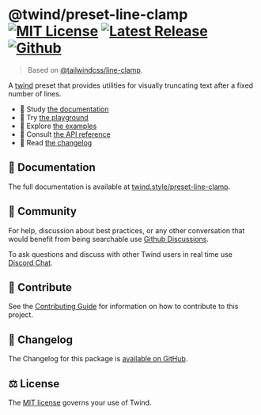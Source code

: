 # @twind/preset-line-clamp [![MIT License](https://flat.badgen.net/github/license/tw-in-js/twind)](https://github.com/tw-in-js/twind/blob/main/LICENSE) [![Latest Release](https://flat.badgen.net/npm/v/@twind/preset-line-clamp?icon=npm&label&cache=10800&color=blue)](https://www.npmjs.com/package/@twind/preset-line-clamp) [![Github](https://flat.badgen.net/badge/icon/tw-in-js%2Ftwind%23preset-line-clamp?icon=github&label)](https://github.com/tw-in-js/twind/tree/main/packages/preset-line-clamp)

> Based on [@tailwindcss/line-clamp](https://github.com/tailwindlabs/tailwindcss-line-clamp).

A [twind](https://twind.style) preset that provides utilities for visually truncating text after a fixed number of lines.

- 📖 Study [the documentation](https://twind.style/preset-line-clamp)
- 🤖 Try [the playground](https://twind.run/preset-line-clamp)
- 🧭 Explore [the examples](https://twind.style/examples)
- 📓 Consult [the API reference](https://twind.style/packages/@twind/preset-line-clamp)
- 📜 Read [the changelog](https://github.com/tw-in-js/twind/tree/main/packages/preset-line-clamp/CHANGELOG.md)

## 📖 Documentation

The full documentation is available at [twind.style/preset-line-clamp](https://twind.style/preset-line-clamp).

## 💬 Community

For help, discussion about best practices, or any other conversation that would benefit from being searchable use [Github Discussions](https://github.com/tw-in-js/twind/discussions).

To ask questions and discuss with other Twind users in real time use [Discord Chat](https://chat.twind.style).

## 🧱 Contribute

See the [Contributing Guide](../../CONTRIBUTING.md) for information on how to contribute to this project.

## 📜 Changelog

The Changelog for this package is [available on GitHub](https://github.com/tw-in-js/twind/tree/main/packages/preset-line-clamp/CHANGELOG.md).

## ⚖️ License

The [MIT license](https://github.com/tw-in-js/twind/blob/main/LICENSE) governs your use of Twind.
